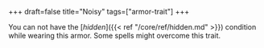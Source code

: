 +++
draft=false
title="Noisy"
tags=["armor-trait"]
+++

You can not have the [*hidden*]({{< ref "/core/ref/hidden.md" >}}) condition while wearing this armor. Some spells might overcome this trait.
